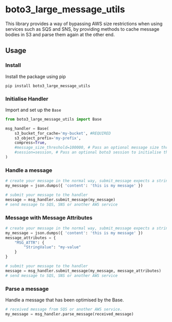 # boto3_large_message_utils

This library provides a way of bypassing AWS size restrictions when using services such as SQS and SNS, by providing methods to cache message bodies in S3 and parse them again at the other end.

## Usage

### Install

Install the package using pip

```shell script
pip install boto3_large_message_utils
```

### Initialise Handler

Import and set up the `Base`

```python
from boto3_large_message_utils import Base

msg_handler = Base(
    s3_bucket_for_cache='my-bucket', #REQUIRED
    s3_object_prefix='my-prefix',
    compress=True,
    #message_size_threshold=100000, # Pass an optional message size threshold
    #session=session, # Pass an optional boto3 session to initialise the client from the session
)
```

### Handle a message

```python
# create your message in the normal way, submit_message expects a string
my_message = json.dumps({ 'content': 'this is my message' })

# submit your message to the handler
message = msg_handler.submit_message(my_message)
# send message to SQS, SNS or another AWS service
```

### Message with Message Attributes

```python
# create your message in the normal way, submit_message expects a string
my_message = json.dumps({ 'content': 'this is my message' })
message_attributes = {
    "MSG_ATTR": {
        "StringValue": "my-value"
    }
}

# submit your message to the handler
message = msg_handler.submit_message(my_message, message_attributes)
# send message to SQS, SNS or another AWS service
```

### Parse a message

Handle a message that has been optimised by the Base.

```python
# received message from SQS or another AWS service.
my_message = msg_handler.parse_message(received_message)
```
